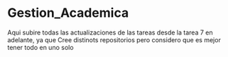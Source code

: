 # Gestion_Academica
Aqui subire todas las actualizaciones de las tareas desde la tarea 7 en adelante, ya que Cree distinots repositorios pero considero que es mejor tener todo en uno solo
